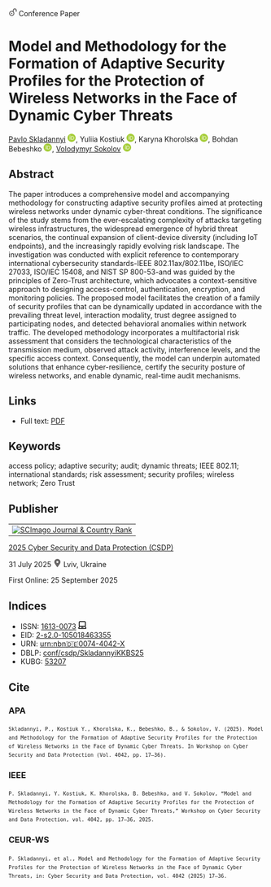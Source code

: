 <img src="/icons/unlock.svg" width="16" height="16"> Conference Paper

# Model and Methodology for the Formation of Adaptive Security Profiles for the Protection of Wireless Networks in the Face of Dynamic Cyber Threats

<a href="https://pavlo-skladannyi.github.io/">Pavlo Skladannyi</a> <a href="https://orcid.org/0000-0002-7775-6039" target="_blank"><img src="/icons/orcid.svg" width="16" height="16"></a>,
Yuliia Kostiuk <a href="https://orcid.org/0000-0001-5423-0985" target="_blank"><img src="/icons/orcid.svg" width="16" height="16"></a>,
Karyna Khorolska <a href="https://orcid.org/0000-0003-3270-4494" target="_blank"><img src="/icons/orcid.svg" width="16" height="16"></a>,
Bohdan Bebeshko <a href="https://orcid.org/0000-0001-6599-0808" target="_blank"><img src="/icons/orcid.svg" width="16" height="16"></a>,
<a href="/">Volodymyr Sokolov</a> <a href="https://orcid.org/0000-0002-9349-7946" target="_blank"><img src="/icons/orcid.svg" width="16" height="16"></a>

## Abstract

The paper introduces a comprehensive model and accompanying methodology for constructing adaptive security profiles aimed at protecting wireless networks under dynamic cyber-threat conditions. The significance of the study stems from the ever-escalating complexity of attacks targeting wireless infrastructures, the widespread emergence of hybrid threat scenarios, the continual expansion of client-device diversity (including IoT endpoints), and the increasingly rapidly evolving risk landscape. The investigation was conducted with explicit reference to contemporary international cybersecurity standards-IEEE 802.11ax/802.11be, ISO/IEC 27033, ISO/IEC 15408, and NIST SP 800-53-and was guided by the principles of Zero-Trust architecture, which advocates a context-sensitive approach to designing access-control, authentication, encryption, and monitoring policies. The proposed model facilitates the creation of a family of security profiles that can be dynamically updated in accordance with the prevailing threat level, interaction modality, trust degree assigned to participating nodes, and detected behavioral anomalies within network traffic. The developed methodology incorporates a multifactorial risk assessment that considers the technological characteristics of the transmission medium, observed attack activity, interference levels, and the specific access context. Consequently, the model can underpin automated solutions that enhance cyber-resilience, certify the security posture of wireless networks, and enable dynamic, real-time audit mechanisms.

## Links

* Full text: [PDF](https://ceur-ws.org/Vol-4042/paper2.pdf)

## Keywords

access policy; adaptive security; audit; dynamic threats; IEEE 802.11; international standards; risk assessment; security profiles; wireless network; Zero Trust

## Publisher

<table>
<tr>
<td>
<a href="https://www.scimagojr.com/journalsearch.php?q=21100218356&amp;tip=sid&amp;exact=no" title="SCImago Journal &amp; Country Rank"><img border="0" src="https://www.scimagojr.com/journal_img.php?id=21100218356" alt="SCImago Journal &amp; Country Rank"  /></a>
</td>
</tr>
</table>

[2025 Cyber Security and Data Protection (CSDP)](https://ceur-ws.org/Vol-4042/)

31 July 2025 <img src="/icons/location-pin.svg" width="16" height="16"> Lviv, Ukraine

First Online: 25 September 2025

## Indices

* ISSN: [1613-0073](https://portal.issn.org/resource/ISSN/1613-0073) <img src="/icons/online.svg" width="16" height="16">
* EID: [2-s2.0-105018463355](http://www.scopus.com/record/display.url?origin=inward&eid=2-s2.0-105018463355)
* URN: [urn:nbn:de:0074-4042-X](https://nbn-resolving.org/xml/urn:nbn:de:0074-4042-X)
* DBLP: [conf/csdp/SkladannyiKKBS25](https://dblp.org/rec/conf/csdp/SkladannyiKKBS25)
* KUBG: [53207](http://elibrary.kubg.edu.ua/id/eprint/53207/)

## Cite

### APA

<small>`Skladannyi, P., Kostiuk Y., Khorolska, K., Bebeshko, B., & Sokolov, V. (2025). Model and Methodology for the Formation of Adaptive Security Profiles for the Protection of Wireless Networks in the Face of Dynamic Cyber Threats. In Workshop on Cyber Security and Data Protection (Vol. 4042, pp. 17–36).`</small>

### IEEE

<small>`P. Skladannyi, Y. Kostiuk, K. Khorolska, B. Bebeshko, and V. Sokolov, “Model and Methodology for the Formation of Adaptive Security Profiles for the Protection of Wireless Networks in the Face of Dynamic Cyber Threats,” Workshop on Cyber Security and Data Protection, vol. 4042, pp. 17–36, 2025.`</small>

### CEUR-WS

<small>`P. Skladannyi, et al., Model and Methodology for the Formation of Adaptive Security Profiles for the Protection of Wireless Networks in the Face of Dynamic Cyber Threats, in: Cyber Security and Data Protection, vol. 4042 (2025) 17–36.`</small>